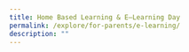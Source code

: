 ```yaml
---
title: Home Based Learning & E–Learning Day
permalink: /explore/for-parents/e-learning/
description: ""
---
```

